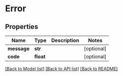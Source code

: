 # Error

## Properties
Name | Type | Description | Notes
------------ | ------------- | ------------- | -------------
**message** | **str** |  | [optional] 
**code** | **float** |  | [optional] 

[[Back to Model list]](../README.md#documentation-for-models) [[Back to API list]](../README.md#documentation-for-api-endpoints) [[Back to README]](../README.md)



